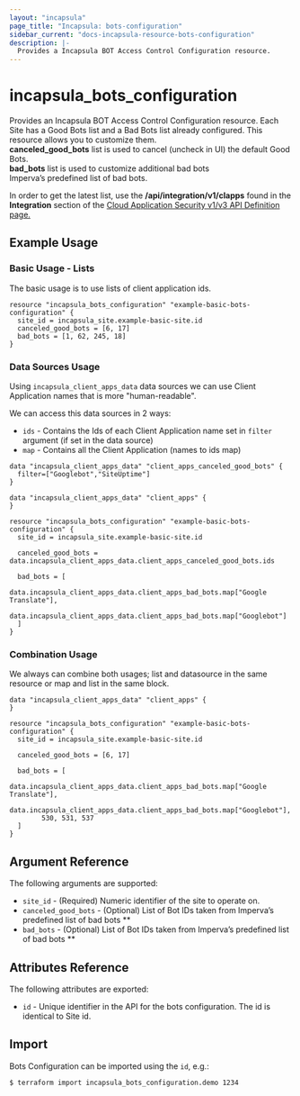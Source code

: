 ```yaml
---
layout: "incapsula"
page_title: "Incapsula: bots-configuration"
sidebar_current: "docs-incapsula-resource-bots-configuration"
description: |-
  Provides a Incapsula BOT Access Control Configuration resource.
---
```


# incapsula_bots_configuration

Provides an Incapsula BOT Access Control Configuration resource.
Each Site has a Good Bots list and a Bad Bots list already configured. This resource allows you to customize them.
<br/>
<strong>canceled_good_bots</strong> list is used to cancel (uncheck in UI) the default Good Bots.
<br/>
<strong>bad_bots</strong> list is used to customize additional bad bots
<br/>Imperva’s predefined list of bad bots.

In order to get the latest list, use the <b>/api/integration/v1/clapps</b> found in the <b>Integration</b> section of the 
[Cloud Application Security v1/v3 API Definition page.](https://docs.imperva.com/bundle/cloud-application-security/page/cloud-v1-api-definition.htm)


## Example Usage

### Basic Usage - Lists

The basic usage is to use lists of client application ids.

```hcl
resource "incapsula_bots_configuration" "example-basic-bots-configuration" {
  site_id = incapsula_site.example-basic-site.id
  canceled_good_bots = [6, 17]
  bad_bots = [1, 62, 245, 18]
}
```

### Data Sources Usage

Using `incapsula_client_apps_data` data sources we can use Client Application names that is more "human-readable".

We can access this data sources in 2 ways:
* `ids` - Contains the Ids of each Client Application name set in `filter` argument (if set in the data source)
* `map` - Contains all the Client Application (names to ids map)

```hcl
data "incapsula_client_apps_data" "client_apps_canceled_good_bots" {
  filter=["Googlebot","SiteUptime"]
}

data "incapsula_client_apps_data" "client_apps" {
}

resource "incapsula_bots_configuration" "example-basic-bots-configuration" {
  site_id = incapsula_site.example-basic-site.id
  
  canceled_good_bots = data.incapsula_client_apps_data.client_apps_canceled_good_bots.ids

  bad_bots = [
        data.incapsula_client_apps_data.client_apps_bad_bots.map["Google Translate"],
        data.incapsula_client_apps_data.client_apps_bad_bots.map["Googlebot"]
  ]
}
```

### Combination Usage

We always can combine both usages; list and datasource in the same resource or map and list in the same block.

```hcl
data "incapsula_client_apps_data" "client_apps" {
}

resource "incapsula_bots_configuration" "example-basic-bots-configuration" {
  site_id = incapsula_site.example-basic-site.id
  
  canceled_good_bots = [6, 17]  

  bad_bots = [
        data.incapsula_client_apps_data.client_apps_bad_bots.map["Google Translate"],
        data.incapsula_client_apps_data.client_apps_bad_bots.map["Googlebot"],
        530, 531, 537
  ]
}
```



## Argument Reference

The following arguments are supported:

* `site_id` - (Required) Numeric identifier of the site to operate on.
* `canceled_good_bots` - (Optional) List of Bot IDs taken from Imperva’s predefined list of bad bots **
* `bad_bots` - (Optional) List of Bot IDs taken from Imperva’s predefined list of bad bots **


## Attributes Reference

The following attributes are exported:

* `id` - Unique identifier in the API for the bots configuration. The id is identical to Site id.

## Import

Bots Configuration can be imported using the `id`, e.g.:

```
$ terraform import incapsula_bots_configuration.demo 1234
```
